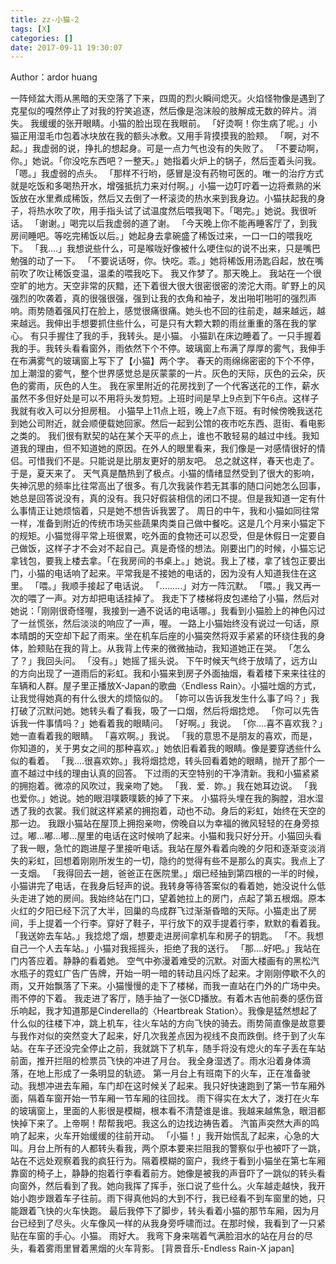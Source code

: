 ```yaml
---
title: zz-小猫-2
tags: [X]
categories: []
date: 2017-09-11 19:30:07
---
```

<!-- {% aplayer "Endless Rain" "X-Japan"  "http://img.staryu.cn/X%20JAPAN%20-%20ENDLESS%20RAIN.mp3" [ autoplay ] %} -->
Author：ardor huang

一阵倾盆大雨从黑暗的天空落了下来，四周的烈火瞬间熄灭。火焰怪物像是遇到了克星似的嘎然停止了对我的狞笑追逐，然后像是泡沫般的肢解成无数的碎片。消失。
我缓缓的张开眼睛。小猫的脸出现在我眼前。
「好烫啊！你生病了呢。」小猫正用湿毛巾包着冰块放在我的额头冰敷。又用手背摸摸我的脸颊。
「啊，对不起。」我虚弱的说，挣扎的想起身。可是一点力气也没有的失败了。
「不要动啊，你。」她说。「你没吃东西吧？一整天。」她指着火炉上的锅子，然后歪着头问我。
「嗯。」我虚弱的点头。
「那样不行哟，感冒是没有药物可医的。唯一的治疗方式就是吃饭和多喝热开水，增强抵抗力来对付啊。」小猫一边叮咛着一边将煮熟的米饭放在水里煮成稀饭，然后又去倒了一杯滚烫的热水来到我身边。小猫扶起我的身子，将热水吹了吹，用手指头试了试温度然后喂我喝下。「喝完。」她说。我很听话。
「谢谢。」喝完以后我虚弱的道了谢。
「今天晚上你不能再睡客厅了，到我房间睡吧。等吃完稀饭以后。」她起身去拿碗盛了稀饭过来，一口一口的喂我吃下。
「我....」我想说些什么，可是喉咙好像被什么哽住似的说不出来，只是嘴巴勉强的动了一下。
「不要说话呀，你。快吃。乖。」她将稀饭用汤匙舀起，放在嘴前吹了吹让稀饭变温，温柔的喂我吃下。
我又作梦了。那天晚上。
我站在一个很空旷的地方。天空非常的灰黯，还下着很大很大很密很密的滂沱大雨。旷野上的风强烈的吹袭着，真的很强很强，强到让我的衣角和袖子，发出啪咑啪咑的强烈声响。雨势随着强风打在脸上，感觉很痛很痛。她头也不回的往前走，越来越远，越来越远。我伸出手想要抓住些什么，可是只有大颗大颗的雨丝重重的落在我的掌心。
有只手握住了我的手，我转头。是小猫。
小猫趴在床边睡着了。一只手握着我的手。我转头看看窗外，雨依然下个不停。玻璃窗上布满了厚厚的雾气，我伸手在布满雾气的玻璃窗上写下了【小猫】两个字。
春天的雨绵绵密密的下个不停，加上潮湿的雾气，整个世界感觉总是灰蒙蒙的一片。灰色的天际，灰色的云朵，灰色的雾雨，灰色的人生。
我在家里附近的花房找到了一个代客送花的工作，薪水虽然不多但好处是可以不用将头发剪短。上班时间是早上9点到下午6点。这样子我就有收入可以分担房租。
小猫早上11点上班，晚上7点下班。有时候傍晚我送花到她公司附近，就会顺便载她回家。然后一起到公馆的夜市吃东西、逛街、看电影之类的。
我们很有默契的站在某个天平的点上，谁也不敢轻易的越过中线。我知道我的理由，但不知道她的原因。在外人的眼里看来，我们像是一对感情很好的情侣。可惜我们不是。只能说是比朋友更好的朋友吧。
总之就这样，春天也走了。
于是，夏天来了。
天气真是酷热到了极点。小猫的情绪显然受到了很大的影响，失神沉思的频率比往常高出了很多。有几次我装作若无其事的随口问她怎么回事，她总是回答说没有，真的没有。我只好假装相信的闭口不提。但是我知道一定有什么事情正让她烦恼着，只是她不想告诉我罢了。
周日的中午，我和小猫如同往常一样，准备到附近的传统市场买些蔬果肉类自己做中餐吃。这是几个月来小猫定下的规矩。小猫觉得平常上班很累，吃外面的食物还可以忍受，但是休假日一定要自己做饭，这样子才不会对不起自己。真是奇怪的想法。刚要出门的时候，小猫忘记拿钱包，要我上楼去拿。「在我房间的书桌上。」她说。我上了楼，拿了钱包正要出门，小猫的电话响了起来。平常我是不接她的电话的，因为没有人知道我住在这里。
「喂。」我顺手接起了电话说。
「.........」对方一阵沉默。
「喂。」我又再一次的喂了一声。对方却把电话挂掉了。
我走下了楼梯将皮包递给了小猫，然后对她说：「刚刚很奇怪喔，我接到一通不说话的电话哪。」我看到小猫脸上的神色闪过了一丝慌张，然后淡淡的响应了一声，喔。
一路上小猫始终没有说过一句话，原本晴朗的天空却下起了雨来。坐在机车后座的小猫突然将双手紧紧的环绕住我的身体，脸颊贴在我的背上。从我背上传来的微微抽动，我知道她正在哭。
「怎么了？」我回头问。
「没有。」她摇了摇头说。
下午时候天气终于放晴了，远方山的方向出现了一道雨后的彩虹。我和小猫来到房子外面抽烟，看着楼下来来往往的车辆和人群。屋子里正播放X-Japan的歌曲〈Endless Rain〉。小猫吐烟的方式，让我觉得她真的有什么很大的烦恼似的。
「妳可以告诉我发生什么事了吗？」我打破了沉默问她。她转头看了看我，吸了一口烟，然后将烟捻熄。
「你可以先告诉我一件事情吗？」她看着我的眼睛问。
「好啊。」我说。
「你....喜不喜欢我？」她一直看着我的眼睛。
「喜欢啊。」我说。
「我的意思不是朋友的喜欢，而是，你知道的，关于男女之间的那种喜欢。」她依旧看着我的眼睛。像是要穿透些什么似的看着。
「我....很喜欢妳。」我将烟捻熄，转头回看着她的眼睛，抛开了那个一直不越过中线的理由认真的回答。
下过雨的天空特别的干净清新。我和小猫紧紧的拥抱着。微凉的风吹过，我亲吻了她。
「我．爱．妳。」我在她耳边说。
「我也爱你。」她说。她的眼泪噗簌噗簌的掉了下来。
小猫将头埋在我的胸膛，泪水湿透了我的衣裳。我们就这样紧紧的拥抱着，动也不动。身后的彩虹，始终在天空的那一边。
我跟小猫站在屋顶上拥抱亲吻，傍晚自以为幸福的微风轻轻的在身旁掠过。嘟...嘟...嘟...屋里的电话在这时候响了起来。小猫和我只好分开。小猫回头看了我一眼，急忙的跑进屋子里接听电话。我站在屋外看着向晚的夕阳和逐渐变淡消失的彩虹，回想着刚刚所发生的一切，隐约的觉得有些不是那么的真实。我点上了一支烟。
「我得回去一趟，爸爸正在医院里。」烟已经抽到第四根的一半的时候，小猫讲完了电话，在我身后轻声的说。我转身等待答案似的看着她，她没说什么低头走进了她的房间。我始终站在门口，望着她拉上的房门，点起了第五根烟。原本火红的夕阳已经下沉了大半，回巢的鸟成群飞过渐渐昏暗的天际。小猫走出了房间，手上提着一个行李。穿好了鞋子，平行放下的双手提着行李，默默的看着我。
「我送妳去车站。」我捻熄了烟，想要走进房间拿机车和房子的钥匙。
「不。我想自己一个人去车站。」小猫对我摇摇头，拒绝了我的送行。
「那....好吧。」我站在门内答应着。静静的看着她。
空气中弥漫着难受的沉默。对面大楼画有的黑松汽水瓶子的霓虹广告广告牌，开始一明一暗的转动且闪烁了起来。才刚刚停歇不久的雨，又开始飘落了下来。小猫慢慢的走下了楼梯，而我一直站在门外的广场中央。
雨不停的下着。
我走进了客厅，随手抽了一张CD播放。有着木吉他前奏的感伤音乐响起，我才知道那是Cinderella的〈Heartbreak Station〉。我像是猛然想起了什么似的往楼下冲，跳上机车，往火车站的方向飞快的骑去。雨势简直像是故意要与我作对似的突然变大了起来，好几次我差点因为视线不良而跌倒。终于到了火车站。在车子还没完全停止之前，我就跳下了机车，随手将没有熄火的车子丢在车站前面，推开拦阻的检票员飞快的冲进了月台。
我全身湿透了。雨水沿着身体滴落，在地上形成了一条明显的轨迹。
第一月台上有班南下的火车，正在准备驶动。我想冲进去车厢，车门却在这时候关了起来。我只好快速跑到了第一节车厢外面，隔着车窗开始一节车厢一节车厢的往回找。
雨下得实在太大了，泼打在火车的玻璃窗上，里面的人影很是模糊，根本看不清楚谁是谁。我越来越焦急，眼泪都快掉下来了。上帝啊！帮帮我吧。我这么的边找边祷告着。
汽笛声突然大声的鸣响了起来，火车开始缓缓的往前开动。
「小猫！」我开始慌乱了起来，心急的大叫。月台上所有的人都转头看我，两个原本要来拦阻我的警察似乎也被吓了一跳，站在不远处观察着我的疯狂行为。隔着模糊的窗户，我终于看到小猫坐在第七车厢靠窗的椅子上，静静的抱着行李看着前方。她像是被我的声音吓了一跳似的转头看向窗外，然后看到了我。她向我挥了挥手，张口说了些什么。火车越走越快，我开始小跑步跟着车子往前。雨下得真他妈的大到不行，我已经看不到车窗里的她，只能跟着飞快的火车快跑。
最后我停下了脚步，转头看着小猫的那节车厢，因为月台已经到了尽头。火车像风一样的从我身旁呼啸而过。在那时候，我看到了一只紧贴在车窗的手心。小猫。
雨好大。
我弯下身来喘着气满脸泪水的站在月台的尽头，看着雾雨里冒着黑烟的火车背影。
[背景音乐-Endless Rain-X japan]
